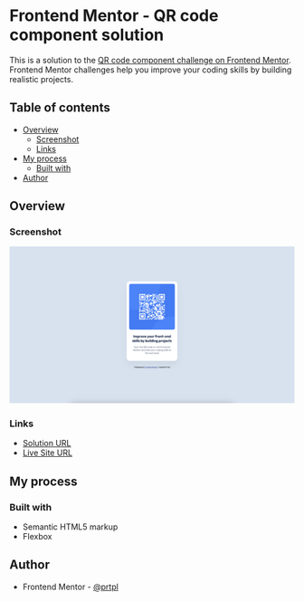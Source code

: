 # Frontend Mentor - QR code component solution

This is a solution to the [QR code component challenge on Frontend Mentor](https://www.frontendmentor.io/challenges/qr-code-component-iux_sIO_H). Frontend Mentor challenges help you improve your coding skills by building realistic projects. 

## Table of contents

- [Overview](#overview)
  - [Screenshot](#screenshot)
  - [Links](#links)
- [My process](#my-process)
  - [Built with](#built-with)
- [Author](#author)

## Overview

### Screenshot

![](./screenshot.jpg)

### Links

- [Solution URL](https://github.com/prtpl/qr-code-component)
- [Live Site URL](https://prtpl.github.io/qr-code-component/)

## My process

### Built with

- Semantic HTML5 markup
- Flexbox

## Author

- Frontend Mentor - [@prtpl](https://www.frontendmentor.io/profile/prtpl)
